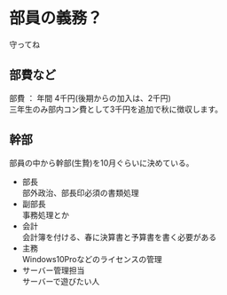 # 部員の義務？
守ってね
## 部費など
部費 ： 年間 4千円(後期からの加入は、2千円)   
三年生のみ部内コン費として3千円を追加で秋に徴収します。  
  
## 幹部
部員の中から幹部(生贄)を10月ぐらいに決めている。  
- 部長  
    部外政治、部長印必須の書類処理
- 副部長  
    事務処理とか
- 会計  
    会計簿を付ける、春に決算書と予算書を書く必要がある
- 主務  
    Windows10Proなどのライセンスの管理
- サーバー管理担当  
    サーバーで遊びたい人
